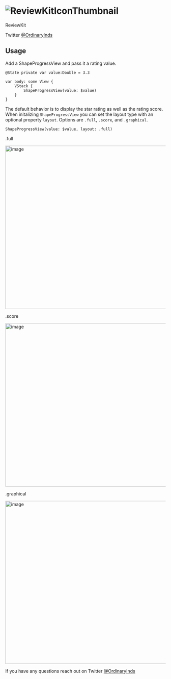 # ![ReviewKitIconThumbnail](https://github.com/ordinaryindustries/ReviewKit/assets/132616209/c67cae54-9885-4440-b092-c0957b8b90f0)
ReviewKit

Twitter [@OrdinaryInds](https://www.twitter.com/ordinaryinds)

## Usage
Add a ShapeProgressView and pass it a rating value.
```
@State private var value:Double = 3.3

var body: some View {
    VStack {
        ShapeProgressView(value: $value)
    }
}
```
The default behavior is to display the star rating as well as the rating score. When initalizing `ShapeProgressView` you can set the layout type with an optional property `layout`. Options are `.full`, `.score`, and `.graphical`.
```
ShapeProgressView(value: $value, layout: .full)
```

.full

<img width="512" alt="image" src="https://github.com/ordinaryindustries/ReviewKit/assets/132616209/87556a52-474c-45d4-9ff5-921225d853b4">

.score

<img width="512" alt="image" src="https://github.com/ordinaryindustries/ReviewKit/assets/132616209/1f763ba2-8c25-481e-853d-145b7d288fab">

.graphical

<img width="511" alt="image" src="https://github.com/ordinaryindustries/ReviewKit/assets/132616209/61c5cf05-2d5f-4a99-9261-558074a42829">

If you have any questions reach out on Twitter [@OrdinaryInds](https://www.twitter.com/ordinaryinds)
